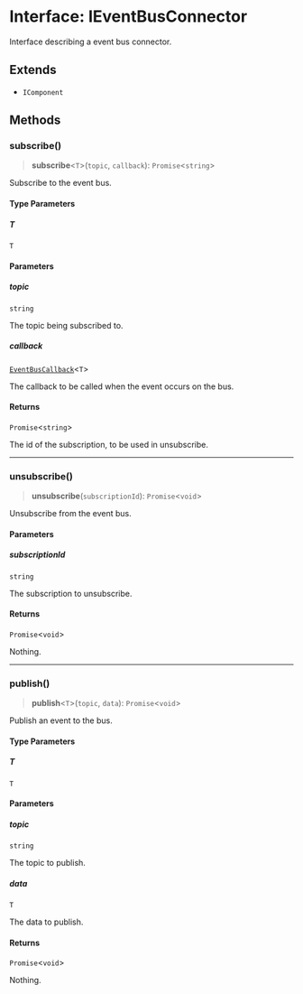 # Interface: IEventBusConnector

Interface describing a event bus connector.

## Extends

- `IComponent`

## Methods

### subscribe()

> **subscribe**\<`T`\>(`topic`, `callback`): `Promise`\<`string`\>

Subscribe to the event bus.

#### Type Parameters

##### T

`T`

#### Parameters

##### topic

`string`

The topic being subscribed to.

##### callback

[`EventBusCallback`](../type-aliases/EventBusCallback.md)\<`T`\>

The callback to be called when the event occurs on the bus.

#### Returns

`Promise`\<`string`\>

The id of the subscription, to be used in unsubscribe.

***

### unsubscribe()

> **unsubscribe**(`subscriptionId`): `Promise`\<`void`\>

Unsubscribe from the event bus.

#### Parameters

##### subscriptionId

`string`

The subscription to unsubscribe.

#### Returns

`Promise`\<`void`\>

Nothing.

***

### publish()

> **publish**\<`T`\>(`topic`, `data`): `Promise`\<`void`\>

Publish an event to the bus.

#### Type Parameters

##### T

`T`

#### Parameters

##### topic

`string`

The topic to publish.

##### data

`T`

The data to publish.

#### Returns

`Promise`\<`void`\>

Nothing.
